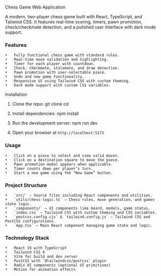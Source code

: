 Chess Game Web Application

A modern, two-player chess game built with React, TypeScript, and Tailwind CSS. It features real-time scoring, timers, pawn promotion, check/checkmate detection, and a polished user interface with dark mode support.
### Features
	•	Fully functional chess game with standard rules.
	•	Real-time move validation and highlighting.
	•	Timer for each player with countdown.
	•	Check, checkmate, stalemate, and draw detection.
	•	Pawn promotion with user-selectable piece.
	•	Undo and new game functionality.
	•	Responsive UI using Tailwind CSS with custom theming.
	•	Dark mode support with custom CSS variables.


Installation
1.	Clone the repo:
git clone <repository-url>
cd <repository-folder>

2.	Install dependencies:
npm install

3.	Run the development server:
npm run dev

4.	Open your browser at `http://localhost:5173`


### Usage
	•	Click on a piece to select and view valid moves.
	•	Click on a destination square to move the piece.
	•	Pawn promotion modal appears when applicable.
	•	Timer counts down per player’s turn.
	•	Start a new game using the “New Game” button.


### Project Structure
	•	`src/` – Source files including React components and utilities.
	•	`utils/chess-logic.ts` – Chess rules, move generation, and games state logic.
	•	`components/` – UI components like board, modals, game status.
	•	`index.css` – Tailwind CSS with custom theming and CSS variables.
	•	`postcss.config.cjs` & `tailwind.config.js` – Tailwind CSS and PostCSS configurations.
	•	`App.tsx` – Main React component managing game state and logic.


### Technology Stack
	•	React 19 with TypeScript
	•	Tailwind CSS 4
	•	Vite for build and dev server
	•	PostCSS with `@tailwindcss/postcss` plugin
	•	Radix UI components (optional UI primitives)
	•	Motion for animation effects




